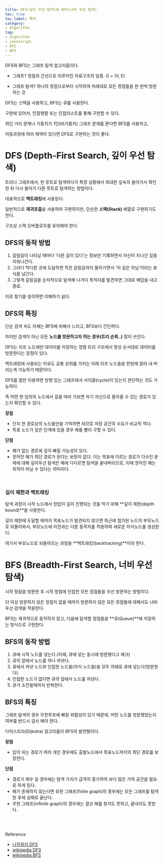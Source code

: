 ```yaml
---
title: DFS(깊이 우선 탐색)와 BFS(너비 우선 탐색)
toc: true
toc_label: 목차
category:
- Algorithm
tag:
- algorithm
- javascript
- DFS
- BFS
---
```


DFS와 BFS는 그래프 탐색 알고리즘이다.

- 그래프? 정점과 간선으로 이루어진 자료구조의 일종. G = (V, E)

- 그래프 탐색? 하나의 정점으로부터 시작하여 차례대로 모든 정점들을 한 번씩 방문하는 것

DFS는 스택을 사용하고, BFS는 큐를 사용한다.

구현에 있어서, 인접행렬 또는 인접리스트를 통해 구현할 수 있다.


최단 거리 문제나 가중치가 1인(비가중치) 그래프 문제를 푼다면 BFS를 사용하고, 

이동과정에 여러 제약이 있다면 DFS로 구현하는 것이 좋다.


# DFS (Depth-First Search, 깊이 우선 탐색)
트리나 그래프에서, 한 루트로 탐색하다가 특정 상황에서 최대한 깊숙히 들어가서 확인한 뒤 다시 돌아가 다른 루트로 탐색하는 방법이다. 

대표적으로 **백트래킹**에 사용된다.

일반적으로 **재귀호출**을 사용하여 구현하지만, 단순한 **스택(Stack)** 배열로 구현하기도 한다. 

구조상 스택 오버플로우를 유의해야 한다.


## DFS의 동작 방법

1. 갈림길이 나타날 때마다 '다른 길이 있다'는 정보만 기록하면서 자신이 지나간 길을 지워나간다. 
2. 그러다 막다른 곳에 도달하면 직전 갈림길까지 돌아가면서 '이 길은 아님'이라는 표식을 남긴다. 
3. 그렇게 갈림길을 순차적으로 탐색해 나가다 목적지를 발견하면 그대로 해답을 내고 종료.

미로 찾기를 생각하면 이해하기 쉽다.

## DFS의 특징

단순 검색 속도 자체는 BFS에 비해서 느리고, BFS보다 간단하다.

하지만 검색이 아닌 모든 **노드를 방문하고자 하는 경우(트리 순회..)** 많이 쓰인다.

DFS는 리프 노드에만 데이터를 저장하는 정렬 트리 구조에서 항상 순서대로 데이터를 방문한다는 장점이 있다. 

백트래킹에 사용되는 이유도 공통 상위를 가지는 아래 리프 노드들을 한방에 잘라 내 버리는게 가능하기 때문이다.

DFS를 잘만 이용하면 방향 있는 그래프에서 사이클(cycle)이 있는지 판단하는 것도 가능하다. 

즉 어떤 한 임의의 노드에서 길을 따라 가보면 자기 자신으로 돌아올 수 있는 경로가 있는지 확인할 수 있다.

**장점**

- 단지 현 경로상의 노드들만을 기억하면 되므로 저장 공간의 수요가 비교적 적다.
- 목표 노드가 깊은 단계에 있을 경우 해를 빨리 구할 수 있다.


**단점**

- 해가 없는 경로에 깊이 빠질 가능성이 있다.
- 얻어진 해가 최단 경로가 된다는 보장이 없다. 이는 목표에 이르는 경로가 다수인 문제에 대해 깊이우선 탐색은 해에 다다르면 탐색을 끝내버리므로, 이때 얻어진 해는 최적이 아닐 수 있다는 의미이다.

<br>

### 깊이 제한과 백트래킹

탐색 과정이 시작 노드에서 한없이 깊이 진행되는 것을 막기 위해 **깊이 제한(depth bound)**을 사용한다. 

깊이 제한에 도달할 때까지 목표노드가 발견되지 않으면 최근에 첨가된 노드의 부모노드로 되돌아와서, 부모노드에 이전과는 다른 동작자를 적용하여 새로운 자식노드를 생성한다.

여기서 부모노드로 되돌아오는 과정을 **백트래킹(backtracking)**이라 한다.


# BFS (Breadth-First Search, 너비 우선 탐색)

시작 정점을 방문한 후 시작 정점에 인접한 모든 정점들을 우선 방문하는 방법이다. 

더 이상 방문하지 않은 정점이 없을 때까지 방문하지 않은 모든 정점들에 대해서도 너비 우선 검색을 적용한다.

BFS는 재귀적으로 동작하지 않고, 다음에 탐색할 정점들을 **큐(Queue)**에 저장하는 방식으로 구현한다.


## BFS의 동작 방법
1. 큐에 시작 노드를 넣는다.(이때, 큐에 넣는 동시에 방문했다고 체크)
2. 큐의 앞에서 노드를 하나 꺼낸다.
3. 큐에서 꺼낸 노드와 인접한 노드들(자식 노드들)을 모두 차례로 큐에 넣는다(방문한다).
4. 인접한 노드가 없다면 큐의 앞에서 노드를 꺼낸다.
5. 큐가 소진될때까지 반복한다.


## BFS의 특징

그래프 탐색의 경우 무한루프에 빠질 위험성이 있기 때문에, 어떤 노드를 방문했었는지 여부를 반드시 검사 해야 한다. 

다익스트라(Dijkstra) 알고리즘이 BFS의 발전형이다.
<br>


**장점**

- 답이 되는 경로가 여러 개인 경우에도 출발노드에서 목표노드까지의  최단 경로를 보장한다.


**단점**

- 경로가 매우 길 경우에는 탐색 가지가 급격히 증가하여 보다 많은 기억 공간을 필요로 하게 된다.
- 해가 존재하지 않는다면 유한 그래프(finite graph)의 경우에는 모든 그래프를 탐색한 후에 실패로 끝난다.
- 무한 그래프(infinite graph)의 경우에는 결코 해를 찾지도 못하고, 끝내지도 못한다.

<br><br>

Reference
- [나무위키 DFS](https://namu.wiki/w/%EA%B9%8A%EC%9D%B4%20%EC%9A%B0%EC%84%A0%20%ED%83%90%EC%83%89?from=DFS)
- [wikipedia DFS](https://ko.wikipedia.org/wiki/%EA%B9%8A%EC%9D%B4_%EC%9A%B0%EC%84%A0_%ED%83%90%EC%83%89)
- [wikipedia BFS](https://ko.wikipedia.org/wiki/%EB%84%88%EB%B9%84_%EC%9A%B0%EC%84%A0_%ED%83%90%EC%83%89)
